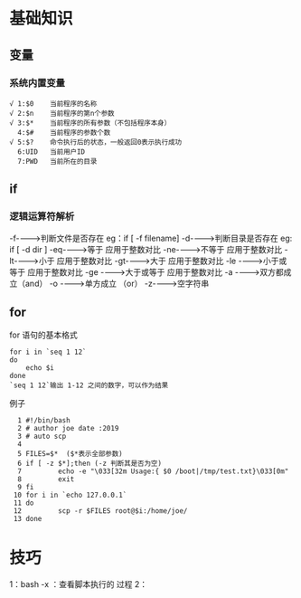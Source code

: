 

# 基础知识
## 变量
### 系统内置变量
    √ 1:$0    当前程序的名称
    √ 2:$n    当前程序的第n个参数
    √ 3:$*    当前程序的所有参数（不包括程序本身）
      4:$#    当前程序的参数个数
    √ 5:$?    命令执行后的状态，一般返回0表示执行成功
      6:UID   当前用户ID
      7:PWD   当前所在的目录
##  if
### 逻辑运算符解析
-f---->判断文件是否存在 eg：if [ -f filename]
-d---->判断目录是否存在 eg: if [ -d dir ]
-eq---->等于 应用于整数对比
-ne---->不等于 应用于整数对比
-lt---->小于 应用于整数对比
-gt---->大于 应用于整数对比
-le ---->小于或等于 应用于整数对比
-ge ---->大于或等于 应用于整数对比
-a ---->双方都成立（and）
-o ---->单方成立 （or）
-z---->空字符串

## for
for 语句的基本格式
```
for i in `seq 1 12`
do
    echo $i
done
`seq 1 12`输出 1-12 之间的数字，可以作为结果
```
例子
```
  1 #!/bin/bash
  2 # author joe date :2019
  3 # auto scp
  4 
  5 FILES=$*  ($*表示全部参数)
  6 if [ -z $*];then (-z 判断其是否为空)
  7         echo -e "\033[32m Usage:{ $0 /boot|/tmp/test.txt}\033[0m"
  8         exit
  9 fi
 10 for i in `echo 127.0.0.1`
 11 do
 12         scp -r $FILES root@$i:/home/joe/ 
 13 done

```


# 技巧
1：bash -x ：查看脚本执行的 过程
2：


